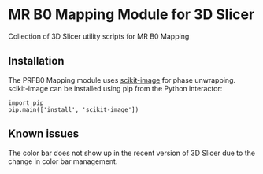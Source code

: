 # MR B0 Mapping Module for 3D Slicer
Collection of 3D Slicer utility scripts for MR B0 Mapping


## Installation

The PRFB0 Mapping module uses [scikit-image](https://scikit-image.org) for phase unwrapping. scikit-image
can be installed using pip from the Python interactor:

~~~~
import pip
pip.main(['install', 'scikit-image'])
~~~~


## Known issues
The color bar does not show up in the recent version of 3D Slicer due to the change in color bar management.


